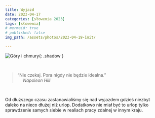 ```yaml
---
title: Wyjazd
date: 2023-04-17
categories: [słowenia 2023]
tags: [słowenia]
# mermaid: true
# published: false
img_path: /assets/photos/2023-04-19-init/

---
```


![Góry i chmury](bg.jpg){: .shadow }

<br>

>“Nie czekaj. Pora nigdy nie będzie idealna.”  
>   &emsp; _Napoleon Hill_

<br>


Od dłuższego czasu zastanawialiśmy się nad wyjazdem gdzieś niezbyt daleko na nieco dłużej niż urlop. Dodatkowo nie miał być to urlop tylko sprawdzenie samych siebie w realiach pracy zdalnej w innym kraju.


